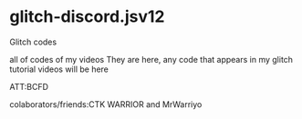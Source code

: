 # glitch-discord.jsv12
Glitch codes 

all of codes of my videos They are here, any code that appears in my glitch tutorial videos will be here

ATT:BCFD 

colaborators/friends:CTK WARRIOR and MrWarriyo
